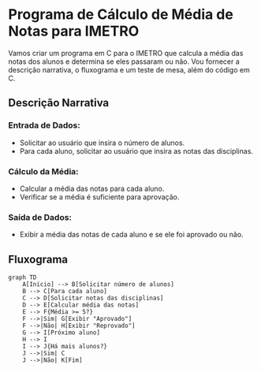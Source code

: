 # Programa de Cálculo de Média de Notas para IMETRO

Vamos criar um programa em C para o IMETRO que calcula a média das notas dos alunos e determina se eles passaram ou não. Vou fornecer a descrição narrativa, o fluxograma e um teste de mesa, além do código em C.

## Descrição Narrativa
### Entrada de Dados:
- Solicitar ao usuário que insira o número de alunos.
- Para cada aluno, solicitar ao usuário que insira as notas das disciplinas.

### Cálculo da Média:
- Calcular a média das notas para cada aluno.
- Verificar se a média é suficiente para aprovação.

### Saída de Dados:
- Exibir a média das notas de cada aluno e se ele foi aprovado ou não.

## Fluxograma
```mermaid
graph TD
    A[Início] --> B[Solicitar número de alunos]
    B --> C[Para cada aluno]
    C --> D[Solicitar notas das disciplinas]
    D --> E[Calcular média das notas]
    E --> F{Média >= 5?}
    F -->|Sim| G[Exibir "Aprovado"]
    F -->|Não| H[Exibir "Reprovado"]
    G --> I[Próximo aluno]
    H --> I
    I --> J{Há mais alunos?}
    J -->|Sim| C
    J -->|Não| K[Fim]
